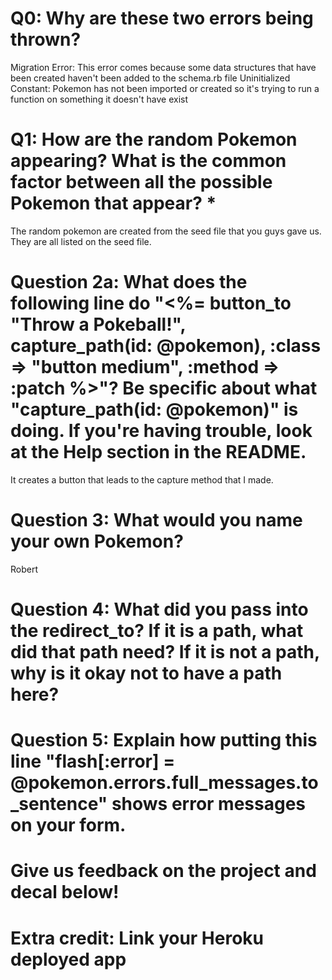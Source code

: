 # Q0: Why are these two errors being thrown?
  Migration Error: This error comes because some data structures that have been created haven't been added to the schema.rb file
  Uninitialized Constant: Pokemon has not been imported or created so it's trying to run a function on something it doesn't have exist
# Q1: How are the random Pokemon appearing? What is the common factor between all the possible Pokemon that appear? *
  The random pokemon are created from the seed file that you guys gave us. They are all listed on the seed file.
# Question 2a: What does the following line do "<%= button_to "Throw a Pokeball!", capture_path(id: @pokemon), :class => "button medium", :method => :patch %>"? Be specific about what "capture_path(id: @pokemon)" is doing. If you're having trouble, look at the Help section in the README.
  It creates a button that leads to the capture method that I made.
# Question 3: What would you name your own Pokemon?
  Robert
# Question 4: What did you pass into the redirect_to? If it is a path, what did that path need? If it is not a path, why is it okay not to have a path here?
  
# Question 5: Explain how putting this line "flash[:error] = @pokemon.errors.full_messages.to_sentence" shows error messages on your form.

# Give us feedback on the project and decal below!

# Extra credit: Link your Heroku deployed app
